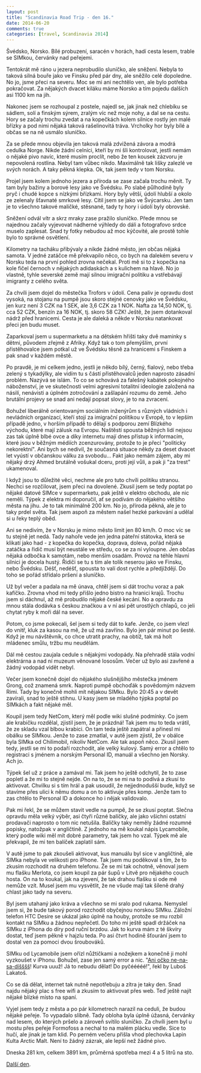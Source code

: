 ```yaml
---
layout: post
title: "Scandinavia Road Trip - den 16."
date: 2014-06-20
comments: true
categories: [travel, Scandinavia 2014]
---
```


Švédsko, Norsko. Bílé probuzení, saracén v horách, hadí cesta lesem, trable se SIMkou, červánky nad peřejemi.

<!--more-->

Tentokrát mě ráno u jezera neprobudilo sluníčko, ale sněžení. Nebyla to taková silná bouře jako ve Finsku před pár dny, ale sněžilo celé dopoledne. No jo, jsme přeci na severu. Moc se mi ani nechtělo ven, ale bylo potřeba pokračovat. Za nějakých dvacet kiláku máme Norsko a tím pojedu dalších asi 1100 km na jih.

Nakonec jsem se rozhoupal z postele, najedl se, jak jinak než chlebíku se sádlem, solí a finským sýrem, zralým víc než moje nohy, a dal se na cestu. Hory se začaly trochu zvedat a na kopečkách kolem silnice rostly jen malé břízky a pod nimi nějaká taková rašelinovitá tráva. Vrcholky hor byly bílé a občas se na ně usmálo sluníčko.

Za se přede mnou objevila jen taková malá zdvižená závora a modrá cedulka Norge. Nikde žádní celníci, kteří by mi šli kontrolovat, jestli nemám o nějaké pivo navíc, které musím proclít, nebo že ten kousek zázvoru je nepovolená rostlina. Nebyl tam vůbec nikdo. Maximálně tak lišky zalezlé ve svých norách. A taky pěkná klepka. Ok, tak jsem tedy v tom Norsku.

Projel jsem kolem jednoho jezera a příroda se zase začala trochu měnit. Ty tam byly bažiny a borové lesy jako ve Švédsku. Po slabé půlhodině byly pryč i chudé kopce s nízkými břízkami. Hory byly větší, údolí hlubší a okolo ze zelenaly šťavnaté smrkové lesy. Cítil jsem se jako ve Švýcarsku. Jen tam je to všechno takové maličké, stěsnané, tady ty hory i údolí byly obrovské.

Sněžení odvál vítr a skrz mraky zase pražilo sluníčko. Přede mnou se najednou začaly vyjevovat nádherné výhledy do dáli a fotografovo srdce muselo zaplesat. Snad ty fotky nebudou až moc kýčovité, ale prostě tohle bylo to správné osvětlení.

Kilometry na tacháku přibývaly a nikde žádné město, jen občas nějaká samota. V jedné zatáčce mě překvapilo něco, co bych na dalekém severu v Norsku teda na první pohled zrovna nečekal. Proti mě si to z kopečka na kole fičel černoch v nějakých adidaskách a s kulichem na hlavě. No jo vlastně, tyhle severské země mají silnou imigrační politiku a vstřebávají imigranty z celého světa.

Za chvíli jsem dojel do městečka Trofors v údolí. Cena paliv je opravdu dost vysoká, na stojanu na pumpě jsou skoro stejné cenovky jako ve Švédsku, jen kurz není 3 CZK na 1 SEK, ale 3,6 CZK za 1 NOK. Nafta za 14,50 NOK, tj. cca 52 CZK, benzín za 16 NOK, tj. skoro 58 CZK! Ještě, že jsem dotankoval nádrž před hranicemi. Cesta je ale daleká a někde v Norsku natankovat přeci jen budu muset.

Zaparkoval jsem u supermarketu a na dětském hřišti taky dvě maminky s dětmi, původem zřejmě z Afriky. Když tak o tom přemýšlím, první přistěhovalce jsem potkal už ve Švédsku těsně za hranicemi s Finskem a pak snad v každém městě.

Po pravdě, je mi celkem jedno, jestli je někdo bílý, černý, fialový, nebo třeba zelený s tykadýlky, ale vidím tu s částí přistěhovalců jeden naprosto zásadní problém. Nazývá se islám. To co se schovává za falešný kabátek pokojného náboženství, je ve skutečnosti velmi agresivní totalitní ideologie založená na násilí, nenávisti a úplném zotročování a zašlapání rozumu do země. Jeho brutální projevy se snad ani nedají popsat slovy, je to na zvracení.

Bohužel liberálně orientovaným sociálním inženýrům s různých vládních i nevládních organizací, kteří stojí za imigrační politikou v Evropě, to v lepším případě jedno, v horším případě to dělají s podporou zemí Blízkého východu, které mají zálusk na Evropu. Naštěstí spousta běžných lidí nejsou zas tak úplně blbé ovce a díky internetu mají dnes přístup k informacím, které jsou v běžným médiích zcenzurovány, protože to je přeci "politicky nekorektní". Ani bych se nedivil, že současná situace někdy za deset dvacet let vyústí v občanskou válku za svobodu... Fakt jako nemám zájem, aby mi nějaký drzý Ahmed brutálně vošukal dceru, proti její vůli, a pak ji "za trest" ukamenoval.

I když jsou to důležité věci, nechme ale pro tuto chvíli politiku stranou. Nechci se rozčilovat, jsem přeci na dovolené. Zkusil jsem se tedy poptat po nějaké datové SIMce v supermarketu, pak ještě v elektro obchodu, ale nic neměli. Týpek z elektra mi doporučil, ať se podívám do nějakého většího města na jihu. Je to tak minimálně 200 km. No jo, příroda pěkná, ale je to taky prdel světa. Tak jsem aspoň za městem našel hezké parkování a udělal si u řeky teplý oběd.

Ani se nedivím, že v Norsku je mimo město limit jen 80 km/h. O moc víc se tu stejně jet nedá. Tady nahoře vede jen jedna páteřní státovka, která se klikatí jako had - z kopečka do kopečka, doprava, doleva, pořád nějaká zatáčka a řidič musí být neustále ve středu, co se za ní vyloupne. Jen občas nějaká odbočka k samotám, nebo menším osadám. Provoz na téhle hlavní silnici je docela hustý. Řidiči se tu s tím ale tolik neserou jako ve Finsku, nebo Švédsku. Déšť, nedéšť, spousta to valí dost rychle a předjíždějí. Do toho se pořád střídalo pršení a sluníčko.

Už byl večer a padala na mě únava, chtěl jsem si dát trochu voraz a pak kafíčko. Zrovna vhod mi tedy přišlo jedno bistro na hranici krajů. Trochu jsem si dáchnul, až mě probudilo nějaké české kecání. No a opravdu za mnou stála dodávka s českou značkou a v ní asi pět urostlých chlapů, co jeli chytat ryby k moři dál na sever.

Potom, co jsme pokecali, šel jsem si tedy dát to kafe. Jenže, co jsem vlezl do vnitř, kluk za kasou na mě, že už má zavříno. Bylo jen pár minut po šesté. Když je mu návštěvník, co chce utratit prachy, na obtíž, tak má holt mládenec smůlu, tržbu mu neudělám.

Dál mě cestou zaujala cedule s nějakými vodopády. Na přehradě stála vodní elektrárna a nad ní muzeum věnované lososům. Večer už bylo asi zavřené a žádný vodopád vidět nebyl.

Večer jsem konečně dojel do nějakého slušnějšího městečka jménem Grong, což znamená smrk. Naproti pumpě obchoďák s povědomým názvem Rimi. Tady by konečně mohli mít nějakou SIMku. Bylo 20:45 a v devět zavírali, snad to ještě stihnu. U kasy jsem se mladého týpka poptal po SIMkách a fakt nějaké měl.

Koupil jsem tedy NetCom, který měl podle wiki slušné podmínky. Co jsem ale krabičku rozdělal, zjistil jsem, že je prázdná! Tak jsem mu to teda vrátil, že ze skladu vzal blbou krabici. On tam teda ještě zapátral a přinesl mi obálku se SIMkou. Jenže to zase zmatlal, v autě jsem zjistil, že v obálce byla SIMka od Chilimobil, nikoliv NetCom. Ale tak aspoň něco. Zkusil jsem tedy, jestli se mi to podaří rozchodit, ale velký kulový. Samý error a chtělo to registraci s jménem a norským Personal ID, manuál a všechno jen Norsky. Ach jo.

Týpek šel už z práce a zamával mi. Tak jsem ho ještě odchytil, že to zase popletl a že mi to stejně nejde. On na to, že se mi na to podívá a zkusí to aktivovat. Chvilku si s tím hrál a pak usoudil, že nejjednodušší bude, když se stavíme přes ulici k němu domu a on to aktivuje přes komp. Jenže tam to zas chtělo to Personal ID a dokonce ho i nějak validovalo.

Pak mi řekl, že se můžem stavit vedle na pumpě, že se zkusí poptat. Slečna opravdu měla velký výběr, asi čtyři různé balíčky, ale jako všichni ostatní prodavači naprosto o tom nic netušila. Balíčky taky neměly žádné rozumné popisky, natožpak v angličtině. Z jednoho na mě koukal nápis Lycamobile, který podle wiki měl mít dobré parametry, tak jsem ho vzal. Týpek mě ale překvapil, že mi ten balíček zaplatil sám.

V autě jsme to pak zkoušeli aktivovat, kus manuálu byl sice v angličtině, ale SIMka nebyla ve velikosti pro iPhone. Tak jsem mu poděkoval s tím, že to zkusím rozchodit na druhém telefonu. Že se mi tak ochotně, věnoval jsem mu flašku Merlota, co jsem koupil za pár šupů v Litvě pro nějakého couch hosta. On na to koukal, jak na zjevení, že tak drahou flašku si ode mě nemůže vzít. Musel jsem mu vysvětlit, že ne všude mají tak šíleně drahý chlast jako tady na severu.

Byl jsem utahaný jako kráva a všechno se mi sralo pod rukama. Nemyslel jsem si, že bude takový porod rozchodit obyčejnou norskou SIMku. Záložní telefon HTC Desire se ukázal jako úplně na houby, protože se mu rozbil kontakt na SIMku a žádnou nepřečetl. Do toho mi ještě spadl držáček na SIMku z iPhona do díry pod ruční brzdou. Jak to kurva mám z té škvíry dostat, teď jsem pěkně v hajzlu teda. Po asi čtvrt hodině šťourání jsem to dostal ven za pomoci dvou šroubováků.

SIMku od Lycamobile jsem ořízl nůžtičkami a nožejkem a konečně ji mohl vyzkoušet v iPhonu. Bohužel, zase jen samý error a nic. "[Ani očko ne-na-sa-díšššš](http://milujipraci.cz/)! Kurva uuuž! Já to nebudu dělat! Do pyčééééé!", řekl by Luboš Lakatoš.

Co se dá dělat, internet tak nutně nepotřebuju a zítra je taky den. Snad najdu nějaký plac s free wifi a zkusím to aktivovat přes web. Teď ještě najít nějaké blízké místo na spaní.

Vyjel jsem tedy z města a po pár kilometrech narazil na ceduli, že budou nějaké peřeje. To vypadalo slibně. Tady obloha byla úplně úžasná, červánky nad lesem, do kterých pršelo a zároveň svítilo sluníčko. Za chvíli jsem byl u mostu přes peřeje Formofoss a nechal to na malém plácku vedle. Sice to hučí, ale jinak je tam klid. Po perném večeru přišla vhod plechovka Lapin Kulta Arctic Malt. Není to žádný zázrak, ale lepší než žádné pivo.

Dneska 281 km, celkem 3891 km, průměrná spotřeba mezi 4 a 5 litrů na sto.

[Další den](/blog/2014/scandinavia-road-trip-day-17/).
